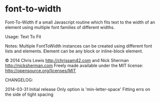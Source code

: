 font-to-width
=============

Font-To-Width if a small Javascript routine which fits text to the width of an element 
using multiple font families of different widths.

Usage: 
<element>Text To Fit</element>
<script> new FontToWidth({fonts:["List","of","font","families"], elements:"CSS selector for elements"}); </script>

Notes:
Multiple FontToWidth instances can be created using different font lists and elements.
Element can be any block or inline-block element.

© 2014 Chris Lewis http://chrissam42.com and Nick Sherman http://nicksherman.com
Freely made available under the MIT license: http://opensource.org/licenses/MIT

CHANGELOG:

2014-03-31 
Initial release
Only option is 'min-letter-space'
Fitting errs on the side of tight spacing



